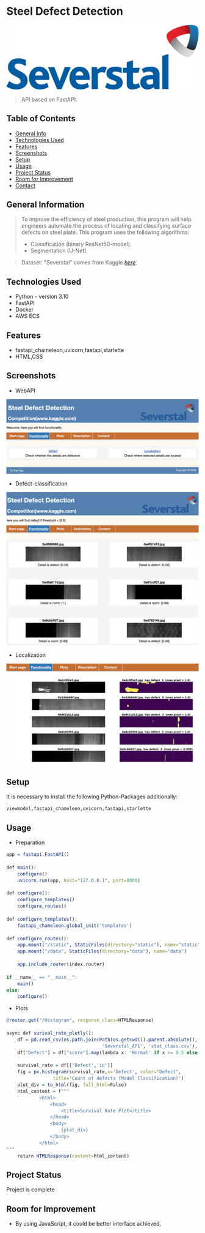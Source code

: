 # Steel Defect Detection

![image](/static/bilder/CHMF.ME_BIG.png ) 

>API based on FastAPI.

## Table of Contents 

* [General Info](#general-information)
* [Technologies Used](#technologies-used)
* [Features](#features)
* [Screenshots](#screenshots)
* [Setup](#setup)
* [Usage](#usage)
* [Project Status](#project-status)
* [Room for Improvement](#room-for-improvement)
* [Contact](#contact)



## General Information

> To improve the efficiency of steel production, this program will help engineers automate the process of locating and classifying surface defects on steel plate.
> This program uses the following algorithms:
 > - Classification (binary ResNet50-model).
 > - Segmentation (U-Net).

 > Dataset: "Severstal" comes from Kaggle [_here_](https://www.kaggle.com/competitions/severstal-steel-defect-detection/overview).

## Technologies Used
- Python - version 3.10
- FastAPI
- Docker
- AWS ECS


## Features
- fastapi_chameleon,uvicorn,fastapi,starlette
- HTML,CSS

## Screenshots
- WebAPI

![Example screenshot](/static/bilder/api.png)

- Defect-classification

![Example screenshot](/static/bilder/classification.png)

- Localization

![Example screenshot](/static/bilder/localization.png)



## Setup

It is necessary to install the following Python-Packages additionally: 
```r
viewmodel,fastapi_chameleon,uvicorn,fastapi,starlette
```

## Usage

* Preparation
```r
app = fastapi.FastAPI()

def main():
    configure()
    uvicorn.run(app, host="127.0.0.1", port=8000)

def configure():
    configure_templates()
    configure_routes()

def configure_templates():
    fastapi_chameleon.global_init('templates')

def configure_routes():
    app.mount("/static", StaticFiles(directory="static"), name="static")
    app.mount("/data", StaticFiles(directory="data"), name="data")

    app.include_router(index.router)

if __name__ == "__main__":
    main()
else:
    configure()

```
* Plots
```r
@router.get("/Histogram", response_class=HTMLResponse)

async def surival_rate_plotly():
    df = pd.read_csv(os.path.join(Path(os.getcwd()).parent.absolute(),
                                   'Severstal_API', 'stat_class.csv'), sep=",")
    df["Defect"] = df["score"].map(lambda x: 'Normal' if x >= 0.5 else 'Defect')

    survival_rate = df[['Defect','id']]
    fig = px.histogram(survival_rate,x='Defect', color="Defect",
                 title='Count of defects (Model Classification)')
    plot_div = to_html(fig, full_html=False)
    html_content = f"""
            <html>
                <head>
                    <title>Survival Rate Plot</title>
                </head>
                <body>
                    {plot_div}
                </body>
            </html>
"""
    return HTMLResponse(content=html_content)
```                 


## Project Status

Project is complete 


## Room for Improvement

* By using JavaScript, it could be better interface achieved.